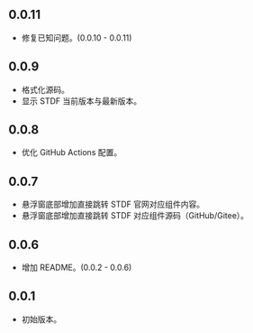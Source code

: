 ## 0.0.11

- 修复已知问题。(0.0.10 - 0.0.11)

## 0.0.9

- 格式化源码。
- 显示 STDF 当前版本与最新版本。

## 0.0.8

- 优化 GitHub Actions 配置。

## 0.0.7

- 悬浮窗底部增加直接跳转 STDF 官网对应组件内容。
- 悬浮窗底部增加直接跳转 STDF 对应组件源码（GitHub/Gitee）。

## 0.0.6

- 增加 README。(0.0.2 - 0.0.6)

## 0.0.1

- 初始版本。
